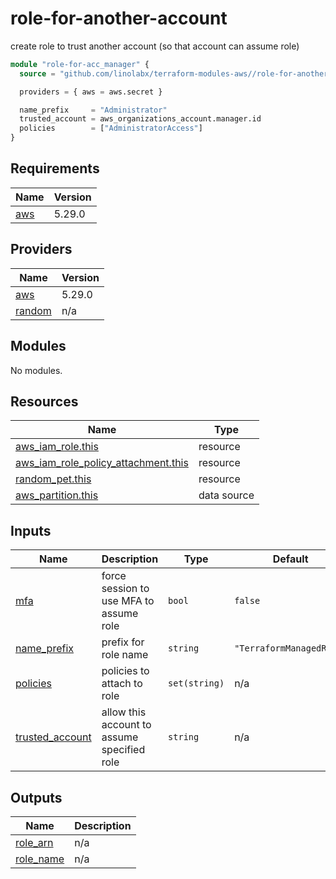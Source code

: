 # role-for-another-account

create role to trust another account (so that account can assume role)

```tf
module "role-for-acc_manager" {
  source = "github.com/linolabx/terraform-modules-aws//role-for-another-account"

  providers = { aws = aws.secret }

  name_prefix     = "Administrator"
  trusted_account = aws_organizations_account.manager.id
  policies        = ["AdministratorAccess"]
}
```

## Requirements

| Name | Version |
|------|---------|
| <a name="requirement_aws"></a> [aws](#requirement\_aws) | 5.29.0 |

## Providers

| Name | Version |
|------|---------|
| <a name="provider_aws"></a> [aws](#provider\_aws) | 5.29.0 |
| <a name="provider_random"></a> [random](#provider\_random) | n/a |

## Modules

No modules.

## Resources

| Name | Type |
|------|------|
| [aws_iam_role.this](https://registry.terraform.io/providers/hashicorp/aws/5.29.0/docs/resources/iam_role) | resource |
| [aws_iam_role_policy_attachment.this](https://registry.terraform.io/providers/hashicorp/aws/5.29.0/docs/resources/iam_role_policy_attachment) | resource |
| [random_pet.this](https://registry.terraform.io/providers/hashicorp/random/latest/docs/resources/pet) | resource |
| [aws_partition.this](https://registry.terraform.io/providers/hashicorp/aws/5.29.0/docs/data-sources/partition) | data source |

## Inputs

| Name | Description | Type | Default | Required |
|------|-------------|------|---------|:--------:|
| <a name="input_mfa"></a> [mfa](#input\_mfa) | force session to use MFA to assume role | `bool` | `false` | no |
| <a name="input_name_prefix"></a> [name\_prefix](#input\_name\_prefix) | prefix for role name | `string` | `"TerraformManagedRole"` | no |
| <a name="input_policies"></a> [policies](#input\_policies) | policies to attach to role | `set(string)` | n/a | yes |
| <a name="input_trusted_account"></a> [trusted\_account](#input\_trusted\_account) | allow this account to assume specified role | `string` | n/a | yes |

## Outputs

| Name | Description |
|------|-------------|
| <a name="output_role_arn"></a> [role\_arn](#output\_role\_arn) | n/a |
| <a name="output_role_name"></a> [role\_name](#output\_role\_name) | n/a |
